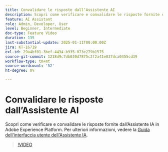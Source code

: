 ```yaml
---
title: Convalidare le risposte dall’Assistente AI
description: Scopri come verificare e convalidare le risposte fornite dall’Assistente IA in Adobe Experience Platform.
feature: AI Assistant
role: Admin, Developer, User
level: Beginner, Intermediate
doc-type: Feature Video
duration: 135
last-substantial-update: 2025-01-11T00:00:00Z
jira: KT-16719
exl-id: 29a4bf01-3bef-4434-b935-073e279b1575
source-git-commit: 1218d9c7db030d7875c2f2a41e837dca0455cd39
workflow-type: tm+mt
source-wordcount: '52'
ht-degree: 0%

---
```


# Convalidare le risposte dall’Assistente AI

Scopri come verificare e convalidare le risposte fornite dall’Assistente IA in Adobe Experience Platform. Per ulteriori informazioni, vedere la [Guida dell&#39;interfaccia utente dell&#39;Assistente IA](https://experienceleague.adobe.com/it/docs/experience-platform/ai-assistant/ui-guide#verify-responses).

>[!VIDEO](https://video.tv.adobe.com/v/3441747/?learn=on&enablevpops&captions=ita)
